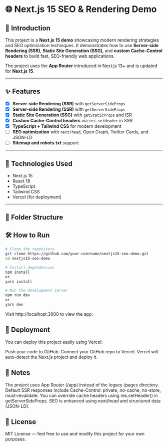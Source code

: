 # 🌐 Next.js 15 SEO & Rendering Demo

## 🚀 Introduction

This project is a **Next.js 15 demo** showcasing modern rendering strategies and SEO optimization techniques. It demonstrates how to use **Server-side Rendering (SSR)**, **Static Site Generation (SSG)**, and **custom Cache-Control headers** to build fast, SEO-friendly web applications.

The project uses the **App Router** introduced in Next.js 13+ and is updated for **Next.js 15**.

---

## ✨ Features

- [x] **Server-side Rendering (SSR)** with `getServerSideProps`
- [x] **Server-side Rendering (SSR)** with `getServerSideProps`
- [x] **Static Site Generation (SSG)** with `getStaticProps` and ISR
- [x] **Custom Cache-Control headers** via `res.setHeader` in SSR
- [x] **TypeScript + Tailwind CSS** for modern development
- [ ] **SEO optimization** with `next/head`, Open Graph, Twitter Cards, and JSON-LD
- [ ] **Sitemap and robots.txt** support

---

## 🧰 Technologies Used

- Next.js 15
- React 18
- TypeScript
- Tailwind CSS
- Vercel (for deployment)

---

## 📁 Folder Structure

## 🛠️ How to Run

```bash
# Clone the repository
git clone https://github.com/your-username/nextjs15-seo-demo.git
cd nextjs15-seo-demo

# Install dependencies
npm install
or
yarn install

# Run the development server
npm run dev
or
yarn dev
```

Visit http://localhost:3000 to view the app.

## 🚀 Deployment

You can deploy this project easily using Vercel:

Push your code to GitHub.
Connect your GitHub repo to Vercel.
Vercel will auto-detect the Next.js project and deploy it.

## 📌 Notes

The project uses App Router (/app) instead of the legacy /pages directory.
Default SSR responses include Cache-Control: private, no-cache, no-store, must-revalidate.
You can override cache headers using res.setHeader() in getServerSideProps.
SEO is enhanced using next/head and structured data (JSON-LD).

## 📄 License

MIT License — feel free to use and modify this project for your own purposes.
